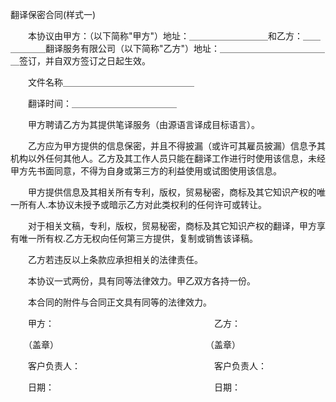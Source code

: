 



翻译保密合同(样式一)



 

　　本协议由甲方：（以下简称"甲方"）地址：＿＿＿＿＿＿＿＿＿和乙方：＿＿＿＿＿＿翻译服务有限公司（以下简称"乙方"）地址：＿＿＿＿＿＿＿＿＿＿＿＿＿签订，并自双方签订之日起生效。

　　文件名称＿＿＿＿＿＿＿＿＿＿＿＿＿＿＿

　　翻译时间：＿＿＿＿＿＿＿＿＿＿＿＿

　　甲方聘请乙方为其提供笔译服务（由源语言译成目标语言）。

　　乙方应为甲方提供的信息保密，并且不得披漏（或许可其雇员披漏）信息予其机构以外任何其他人。乙方及其工作人员只能在翻译工作进行时使用该信息，未经甲方先书面同意，不得为自身或第三方的利益使用或试图使用该信息。

　　甲方提供信息及其相关所有专利，版权，贸易秘密，商标及其它知识产权的唯一所有人.本协议未授予或暗示乙方对此类权利的任何许可或转让。

　　对于相关文稿，专利，版权，贸易秘密，商标及其它知识产权的翻译，甲方享有唯一所有权.乙方无权向任何第三方提供，复制或销售该译稿。

　　乙方若违反以上条款应承担相关的法律责任。

　　本协议一式两份，具有同等法律效力。甲乙双方各持一份。

　　本合同的附件与合同正文具有同等的法律效力。　　

　　甲方：　　　　 　　　　　　　　　　　　　　乙方：　　

　　（盖章）　　　　　　　　　　　　　　　　　 （盖章）

　　客户负责人：　 　　　　　　　　　　　　　　客户负责人：　　

　　日期：　　　　　　　　　　　　　　　　　　 日期：